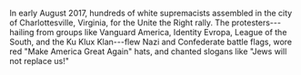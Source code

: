 In early August 2017, hundreds of white supremacists assembled in the
city of Charlottesville, Virginia, for the Unite the Right rally. The
protesters---hailing from groups like Vanguard America, Identity Evropa,
League of the South, and the Ku Klux Klan---flew Nazi and Confederate
battle flags, wore red "Make America Great Again" hats, and chanted
slogans like "Jews will not replace us!"